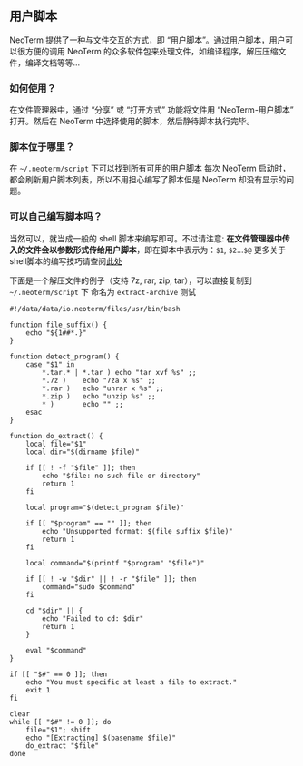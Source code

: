 ## 用户脚本

NeoTerm 提供了一种与文件交互的方式，即 “用户脚本”。通过用户脚本，用户可以很方便的调用 NeoTerm 的众多软件包来处理文件，如编译程序，解压压缩文件，编译文档等等...

### 如何使用？

在文件管理器中，通过 “分享” 或 “打开方式” 功能将文件用 “NeoTerm-用户脚本” 打开。然后在 NeoTerm 中选择使用的脚本，然后静待脚本执行完毕。

### 脚本位于哪里？

在 `~/.neoterm/script` 下可以找到所有可用的用户脚本
每次 NeoTerm 启动时，都会刷新用户脚本列表，所以不用担心编写了脚本但是 NeoTerm 却没有显示的问题。

### 可以自己编写脚本吗？

当然可以，就当成一般的 shell 脚本来编写即可。不过请注意: **在文件管理器中传入的文件会以参数形式传给用户脚本**，即在脚本中表示为：`$1`, `$2`...`$@`
更多关于shell脚本的编写技巧请查阅[此处](http://www.runoob.com/linux/linux-shell.html)


下面是一个解压文件的例子（支持 7z, rar, zip, tar），可以直接复制到 `~/.neoterm/script` 下 命名为 `extract-archive` 测试

```shell
#!/data/data/io.neoterm/files/usr/bin/bash

function file_suffix() {
    echo "${1##*.}"
}

function detect_program() {
    case "$1" in
        *.tar.* | *.tar ) echo "tar xvf %s" ;;
        *.7z )    echo "7za x %s" ;;
        *.rar )   echo "unrar x %s" ;;
        *.zip )   echo "unzip %s" ;;
        * )       echo "" ;;
    esac
}

function do_extract() {
    local file="$1"
    local dir="$(dirname $file)"
    
    if [[ ! -f "$file" ]]; then
        echo "$file: no such file or directory"
        return 1
    fi
    
    local program="$(detect_program $file)"
    
    if [[ "$program" == "" ]]; then
        echo "Unsupported format: $(file_suffix $file)"
        return 1
    fi
    
    local command="$(printf "$program" "$file")"
    
    if [[ ! -w "$dir" || ! -r "$file" ]]; then
        command="sudo $command"
    fi
    
    cd "$dir" || {
        echo "Failed to cd: $dir"
        return 1
    }
    
    eval "$command"
}

if [[ "$#" == 0 ]]; then
    echo "You must specific at least a file to extract."
    exit 1
fi

clear
while [[ "$#" != 0 ]]; do
    file="$1"; shift
    echo "[Extracting] $(basename $file)"
    do_extract "$file"
done
```